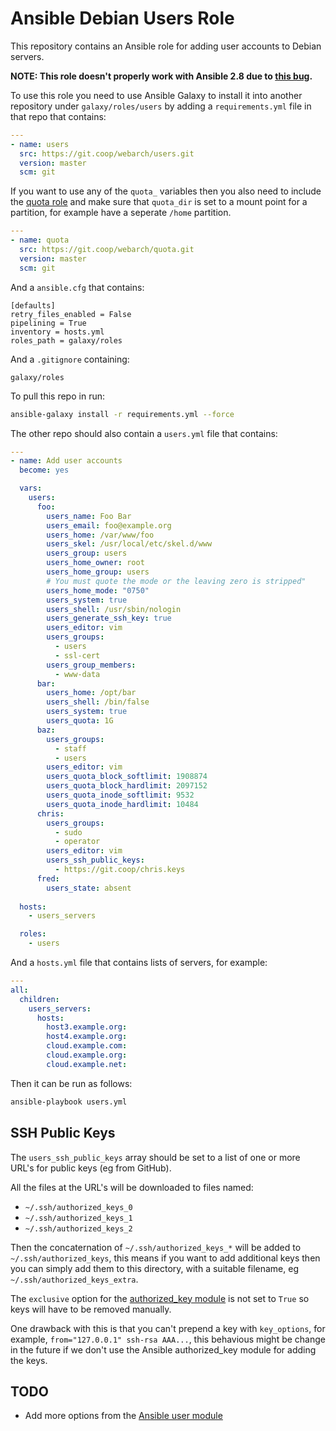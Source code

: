 # Ansible Debian Users Role 

This repository contains an Ansible role for adding user accounts to Debian servers.

**NOTE: This role doesn't properly work with Ansible 2.8 due to [this bug](https://github.com/ansible/ansible/issues/56921).**

To use this role you need to use Ansible Galaxy to install it into another repository under `galaxy/roles/users` by adding a `requirements.yml` file in that repo that contains:

```yml
---
- name: users
  src: https://git.coop/webarch/users.git
  version: master
  scm: git
```

If you want to use any of the `quota_` variables then you also need to include the [quota role](https://git.coop/webarch/quota) and make sure that `quota_dir` is set to a mount point for a partition, for example have a seperate `/home` partition.

```yml
---
- name: quota
  src: https://git.coop/webarch/quota.git
  version: master
  scm: git
```

And a `ansible.cfg` that contains:

```
[defaults]
retry_files_enabled = False
pipelining = True
inventory = hosts.yml
roles_path = galaxy/roles

```

And a `.gitignore` containing:

```
galaxy/roles
```

To pull this repo in run:

```bash
ansible-galaxy install -r requirements.yml --force 
```

The other repo should also contain a `users.yml` file that contains:

```yml
---
- name: Add user accounts
  become: yes

  vars:
    users:
      foo:
        users_name: Foo Bar
        users_email: foo@example.org
        users_home: /var/www/foo
        users_skel: /usr/local/etc/skel.d/www
        users_group: users
        users_home_owner: root
        users_home_group: users
        # You must quote the mode or the leaving zero is stripped"
        users_home_mode: "0750"
        users_system: true
        users_shell: /usr/sbin/nologin
        users_generate_ssh_key: true
        users_editor: vim
        users_groups:
          - users
          - ssl-cert
        users_group_members:
          - www-data
      bar:
        users_home: /opt/bar
        users_shell: /bin/false
        users_system: true
        users_quota: 1G
      baz:
        users_groups:
          - staff
          - users
        users_editor: vim
        users_quota_block_softlimit: 1908874
        users_quota_block_hardlimit: 2097152
        users_quota_inode_softlimit: 9532
        users_quota_inode_hardlimit: 10484
      chris:
        users_groups:
          - sudo
          - operator
        users_editor: vim
        users_ssh_public_keys:
          - https://git.coop/chris.keys 
      fred:
        users_state: absent
    
  hosts:
    - users_servers

  roles:
    - users
```

And a `hosts.yml` file that contains lists of servers, for example:

```yml
---
all:
  children:
    users_servers:
      hosts:
        host3.example.org:
        host4.example.org:
        cloud.example.com:
        cloud.example.org:
        cloud.example.net:
```

Then it can be run as follows:

```bash
ansible-playbook users.yml 
```

## SSH Public Keys

The `users_ssh_public_keys` array should be set to a list of one or more URL's for public keys (eg from GitHub).

All the files at the URL's will be downloaded to files named:

* `~/.ssh/authorized_keys_0`
* `~/.ssh/authorized_keys_1`
* `~/.ssh/authorized_keys_2`

Then the concaternation of `~/.ssh/authorized_keys_*` will be added to `~/.ssh/authorized_keys`, this means if you want to add additional keys then you can simply add them to this directory, with a suitable filename, eg `~/.ssh/authorized_keys_extra`. 

The `exclusive` option for the [authorized_key module](https://docs.ansible.com/ansible/latest/modules/authorized_key_module.html) is not set to `True` so keys will have to be removed manually.

One drawback with this is that you can't prepend a key with `key_options`, for example, `from="127.0.0.1" ssh-rsa AAA...`, this behavious might be change in the future if we don't use the Ansible authorized_key module for adding the keys.

## TODO

* Add more options from the [Ansible user module](https://docs.ansible.com/ansible/latest/modules/user_module.html)
